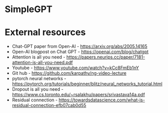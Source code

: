 # SimpleGPT

# External resources
- Chat-GPT paper from Open-AI - https://arxiv.org/abs/2005.14165
- Open-AI blogpost on Chat GPT - https://openai.com/blog/chatgpt
- Attention is all you need - https://papers.neurips.cc/paper/7181-attention-is-all-you-need.pdf
- Youtube - https://www.youtube.com/watch?v=kCc8FmEb1nY
- Git hub - https://github.com/karpathy/ng-video-lecture
- pytorch neural networks - https://pytorch.org/tutorials/beginner/blitz/neural_networks_tutorial.html
- Dropout is all you need - https://www.cs.toronto.edu/~rsalakhu/papers/srivastava14a.pdf
- Residual connection - https://towardsdatascience.com/what-is-residual-connection-efb07cab0d55
